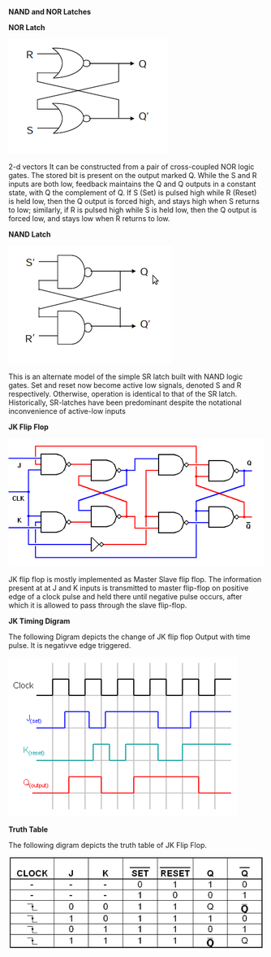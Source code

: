 **NAND and NOR Latches**

**NOR Latch**

<img src="images/NOR.png">

2-d vectors
It can be constructed from a pair of cross-coupled NOR logic gates. The stored bit is present on the output marked Q. While the S and R inputs are both low, feedback maintains the Q and Q outputs in a constant state, with Q the complement of Q. If S (Set) is pulsed high while R (Reset) is held low, then the Q output is forced high, and stays high when S returns to low; similarly, if R is pulsed high while S is held low, then the Q output is forced low, and stays low when R returns to low. 

**NAND Latch**

<img src="images/NAND.png">

This is an alternate model of the simple SR latch built with NAND logic gates. Set and reset now become active low signals, denoted S and R respectively. Otherwise, operation is identical to that of the SR latch. Historically, SR-latches have been predominant despite the notational inconvenience of active-low inputs 


**JK Flip Flop** 

<img src="images/master_slave.gif">

JK flip flop is mostly implemented as Master Slave flip flop. The information present at at J and K inputs is transmitted to master flip-flop on positive edge of a clock pulse and held there until negative pulse occurs, after which it is allowed to pass through the slave flip-flop. 

**JK Timing Digram** 

The following Digram depicts the change of JK flip flop Output with time pulse. It is negativve edge triggered. 

<img src="images/JK_flipflop_timing.gif">


**Truth Table** 

 The following digram depicts the truth table of JK Flip Flop. 

<img src="images/jk_truth.png">
